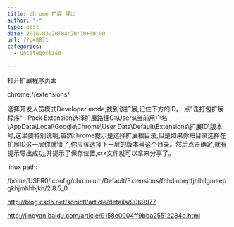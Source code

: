 ```yaml
---
title: chrome 扩展 导出
author: "-"
type: post
date: 2016-03-20T04:20:10+00:00
url: /?p=8811
categories:
  - Uncategorized

---
```

打开扩展程序页面
  
chrome://extensions/
  
选择开发人员模式Developer mode,找到该扩展,记住下方的ID。 点"击打包扩展程序" :  Pack Extension选择扩展路径C:\Users\当前用户名\AppData\Local\Google\Chrome\User Data\Default\Extensions\扩展ID\版本号,这里要特别说明,虽然chrome提示是选择扩展根目录,但是如果你把目录选择在扩展ID这一层你就错了,你应该选择下一层的版本号这个目录。然后点击确定,就有提示导出成功,并提示了保存位置,crx文件就可以拿来分享了。

linux path:
  
/home/USER0/.config/chromium/Default/Extensions/fhhdlnnepfjhlhilgmeepgkhjmhhhjkh/2.8.5_0

http://blog.csdn.net/sonictl/article/details/9069977

http://jingyan.baidu.com/article/9158e0004ff9bba25512284d.html